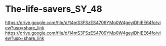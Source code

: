 # The-life-savers_SY_48
https://drive.google.com/file/d/14mS3FSzES4709YMp0W4geyiDhIEE64fo/view?usp=share_link
https://drive.google.com/file/d/14mS3FSzES4709YMp0W4geyiDhIEE64fo/view?usp=share_link
